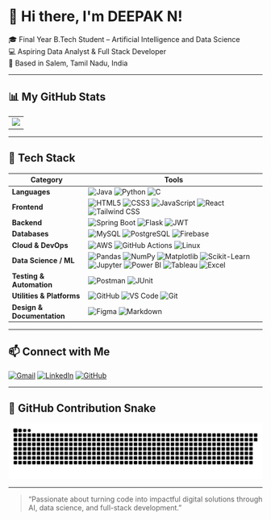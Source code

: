 # 👋 Hi there, I'm DEEPAK N!

🎓 Final Year B.Tech Student – Artificial Intelligence and Data Science  
💻 Aspiring Data Analyst & Full Stack Developer  
📍 Based in Salem, Tamil Nadu, India

---

## 📊 My GitHub Stats

<table>
  <tr>
    <td>
      <img src="https://github-readme-stats.vercel.app/api/top-langs/?username=DeepakNS003&layout=donut)](https://github.com/anuraghazra/github-readme-stats>
    </td>
    <td>
      <img src="https://github-readme-stats.vercel.app/api/top-langs/?username=DeepakNS003&layout=compact&theme=radical" height="180">
    </td>
  </tr>
</table>

---

## 🚀 Tech Stack

| Category               | Tools                                                                                                                                      |
|------------------------|---------------------------------------------------------------------------------------------------------------------------------------------|
| **Languages**          | ![Java](https://img.shields.io/badge/Java-007396?logo=java&logoColor=white) ![Python](https://img.shields.io/badge/Python-3776AB?logo=python&logoColor=white) ![C](https://img.shields.io/badge/C-00599C?logo=c&logoColor=white) |
| **Frontend**           | ![HTML5](https://img.shields.io/badge/HTML5-E34F26?logo=html5&logoColor=white) ![CSS3](https://img.shields.io/badge/CSS3-1572B6?logo=css3&logoColor=white) ![JavaScript](https://img.shields.io/badge/JavaScript-F7DF1E?logo=javascript&logoColor=black) ![React](https://img.shields.io/badge/React-20232A?logo=react&logoColor=61DAFB) ![Tailwind CSS](https://img.shields.io/badge/TailwindCSS-06B6D4?logo=tailwindcss&logoColor=white) |
| **Backend**            | ![Spring Boot](https://img.shields.io/badge/Spring_Boot-6DB33F?logo=springboot&logoColor=white) ![Flask](https://img.shields.io/badge/Flask-000000?logo=flask&logoColor=white) ![JWT](https://img.shields.io/badge/JWT-black?logo=json-web-tokens&logoColor=white) |
| **Databases**          | ![MySQL](https://img.shields.io/badge/MySQL-4479A1?logo=mysql&logoColor=white) ![PostgreSQL](https://img.shields.io/badge/PostgreSQL-336791?logo=postgresql&logoColor=white) ![Firebase](https://img.shields.io/badge/Firebase-FFCA28?logo=firebase&logoColor=black) |
| **Cloud & DevOps**     | ![AWS](https://img.shields.io/badge/AWS-232F3E?logo=amazonaws&logoColor=white) ![GitHub Actions](https://img.shields.io/badge/GitHub_Actions-2088FF?logo=githubactions&logoColor=white) ![Linux](https://img.shields.io/badge/Linux-FCC624?logo=linux&logoColor=black) |
| **Data Science / ML**  | ![Pandas](https://img.shields.io/badge/Pandas-150458?logo=pandas&logoColor=white) ![NumPy](https://img.shields.io/badge/NumPy-013243?logo=numpy&logoColor=white) ![Matplotlib](https://img.shields.io/badge/Matplotlib-11557C?logo=matplotlib&logoColor=white) ![Scikit-Learn](https://img.shields.io/badge/Scikit--Learn-F7931E?logo=scikitlearn&logoColor=white) ![Jupyter](https://img.shields.io/badge/Jupyter-F37626?logo=jupyter&logoColor=white) ![Power BI](https://img.shields.io/badge/Power_BI-F2C811?logo=powerbi&logoColor=black) ![Tableau](https://img.shields.io/badge/Tableau-E97627?logo=tableau&logoColor=white) ![Excel](https://img.shields.io/badge/Excel-217346?logo=microsoft-excel&logoColor=white) |
| **Testing & Automation** | ![Postman](https://img.shields.io/badge/Postman-FF6C37?logo=postman&logoColor=white) ![JUnit](https://img.shields.io/badge/JUnit-25A162?logo=junit5&logoColor=white) |
| **Utilities & Platforms** | ![GitHub](https://img.shields.io/badge/GitHub-181717?logo=github&logoColor=white) ![VS Code](https://img.shields.io/badge/VS%20Code-007ACC?logo=visual-studio-code&logoColor=white) ![Git](https://img.shields.io/badge/Git-F05032?logo=git&logoColor=white) |
| **Design & Documentation** | ![Figma](https://img.shields.io/badge/Figma-F24E1E?logo=figma&logoColor=white) ![Markdown](https://img.shields.io/badge/Markdown-000000?logo=markdown&logoColor=white) |


---

## 📫 Connect with Me

[![Gmail](https://img.shields.io/badge/Gmail-D14836?logo=gmail&logoColor=white)](mailto:deepaknethaji01@gmail.com)
[![LinkedIn](https://img.shields.io/badge/LinkedIn-0A66C2?logo=linkedin&logoColor=white)](https://www.linkedin.com/in/deepak-nethaji-349a8a235/)
[![GitHub](https://img.shields.io/badge/GitHub-100000?logo=github&logoColor=white)](https://github.com/DeepakNS003)

---

## 🐍 GitHub Contribution Snake

![snake gif](https://github.com/DeepakNS003/DeepakNS003/blob/output/github-contribution-grid-snake.svg)

---

> “Passionate about turning code into impactful digital solutions through AI, data science, and full-stack development.”
<!--
**DeepakNS003/DeepakNS003** is a ✨ _special_ ✨ repository because its `README.md` (this file) appears on your GitHub profile.

Here are some ideas to get you started:

- 🔭 I’m currently working on ...
- 🌱 I’m currently learning ...
- 👯 I’m looking to collaborate on ...
- 🤔 I’m looking for help with ...
- 💬 Ask me about ...
- 📫 How to reach me: ...
- 😄 Pronouns: ...
- ⚡ Fun fact: ...
-->
